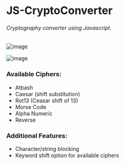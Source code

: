 # JS-CryptoConverter

###### *Cryptography converter using Javascript.*

![image](https://user-images.githubusercontent.com/50811019/185725110-0c9ce770-85dd-496a-b7ac-89ba4826806f.png)

![image](https://github.com/JS-CryptoConverter/CryptoCaeser.gif)

### Available Ciphers:
- Atbash
- Caesar (shift substitution)
- Rot13 (Ceasar shift of 13)
- Morse Code
- Alpha Numeric
- Reverse



### Additional Features:
- Character/string blocking
- Keyword shift option for available ciphers
